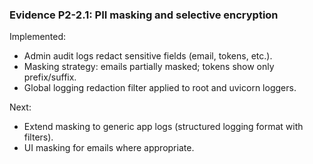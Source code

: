 ### Evidence P2-2.1: PII masking and selective encryption

Implemented:
- Admin audit logs redact sensitive fields (email, tokens, etc.).
- Masking strategy: emails partially masked; tokens show only prefix/suffix.
- Global logging redaction filter applied to root and uvicorn loggers.

Next:
- Extend masking to generic app logs (structured logging format with filters).
- UI masking for emails where appropriate.

